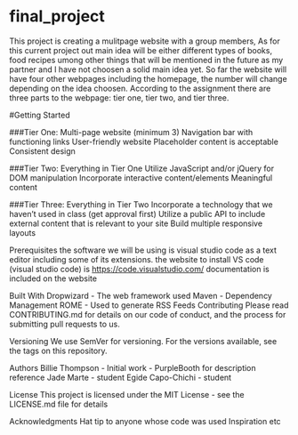 # final_project

This project is creating a mulitpage website with a group members, As for this current project out main idea will be either different types of books, food recipes umong other things that will be mentioned in the future as my partner and I have not choosen a solid main idea yet. So far the website will have four other webpages including the homepage, the number will change depending on the idea choosen. According to the assignment there are three parts to the webpage: tier one, tier two, and tier three.

#Getting Started

###Tier One:
Multi-page website (minimum 3)
Navigation bar with functioning links
User-friendly website
Placeholder content is acceptable
Consistent design

###Tier Two:
Everything in Tier One
Utilize JavaScript and/or jQuery for DOM manipulation
Incorporate interactive content/elements
Meaningful content

###Tier Three:
Everything in Tier Two
Incorporate a technology that we haven’t used in class (get approval first)
Utilize a public API to include external content that is relevant to your site
Build multiple responsive layouts


Prerequisites
the software we will be using is visual studio code as a text editor including some of its extensions. the website to install VS code (visual studio code) is 
https://code.visualstudio.com/
documentation is included on the website

Built With
Dropwizard - The web framework used
Maven - Dependency Management
ROME - Used to generate RSS Feeds
Contributing
Please read CONTRIBUTING.md for details on our code of conduct, and the process for submitting pull requests to us.

Versioning
We use SemVer for versioning. For the versions available, see the tags on this repository.

Authors
Billie Thompson - Initial work - PurpleBooth for description reference
Jade Marte - student 
Egide Capo-Chichi - student


License
This project is licensed under the MIT License - see the LICENSE.md file for details

Acknowledgments
Hat tip to anyone whose code was used
Inspiration
etc
